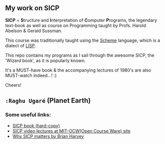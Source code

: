 ## My work on SICP

**SICP** = **S**tructure and **I**nterpretation of **C**omputer **P**rograms, the legendary text-book as well as course on Programming taught by Profs. Harold Abelson & Gerald Sussman.

This course was traditionally taught using the [Scheme][link_Scheme] language, which is a dialect of [LISP][link_LISP].

This repo contains my programs as I sail through the awesome SICP, the 'Wizard book', as it is popularly known.

It's a MUST-have book & the accompanying lectures of 1980's are also MUST-watch indeed...! :)

Cheers!

`:Raghu Ugaré` 
(Planet Earth)
---

### Some useful links:

+ [SICP book (hard-copy)][link_SICP_Amazon]
+ [SICP video lectures at MIT-OCW(Open Course Ware) site][link_SICP_lectures]
+ [Why SICP matters by Brian Harvey][link_why_SICP_matters]

[link_LISP]: http://en.wikipedia.org/wiki/Lisp_%28programming_language%29
[link_Scheme]: http://en.wikipedia.org/wiki/Scheme_(programming_language)
[link_SICP_Amazon]: http://www.amazon.com/Structure-Interpretation-Computer-Programs-Engineering/dp/0262510871
[link_SICP_lectures]: http://ocw.mit.edu/courses/electrical-engineering-and-computer-science/6-001-structure-and-interpretation-of-computer-programs-spring-2005/video-lectures/
[link_why_SICP_matters]: http://www.cs.berkeley.edu/~bh/sicp.html

